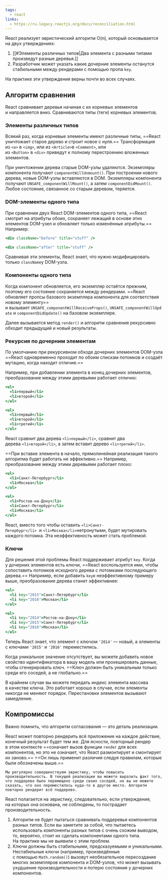 ```yaml
---
tags:
  - react
links:
  - https://ru.legacy.reactjs.org/docs/reconciliation.html
---
```

React реализует эвристический алгоритм O(n), который основывается на двух утверждениях:

1. [[#Элементы различных типов|Два элемента с разными типами произведут разные деревья.]]
2. Разработчик может указать какие дочерние элементы останутся стабильными между рендерами с помощью пропа `key`.

На практике эти утверждения верны почти во всех случаях.

## Алгоритм сравнения 

React сравнивает деревья начиная с их корневых элементов и направляется вниз. Сравниваются типы (теги) корневых элементов.

### Элементы различных типов 

Всякий раз, когда корневые элементы имеют различные типы, ==React уничтожает старое дерево и строит новое с нуля.== Трансформация из `<a>` в `<img>`, или из `<Article>`в `<Comment>`, или из `<Button>` в `<div>` приведут к полному перестроению вложенных элементов.

При уничтожении дерева старые DOM-узлы удаляются. Экземпляры компонента получают `componentWillUnmount()`. При построении нового дерева, новые DOM-узлы вставляются в DOM. Экземпляры компонента получают `UNSAFE_componentWillMount()`, а затем `componentDidMount()`. Любое состояние, связанное со старым деревом, теряется.
### DOM-элементы одного типа 

При сравнении двух React DOM-элементов одного типа, ==React смотрит на атрибуты обоих, сохраняет лежащий в основе этих элементов DOM-узел и обновляет только изменённые атрибуты.== Например:

```jsx
<div className="before" title="stuff" />

<div className="after" title="stuff" />
```

Сравнивая эти элементы, React знает, что нужно модифицировать только `className`у DOM-узла.
### Компоненты одного типа 

Когда компонент обновляется, его экземпляр остаётся прежним, поэтому его состояние сохраняется между рендерами. ==React обновляет пропсы базового экземпляра компонента для соответствия новому элементу== и вызывает `UNSAFE_componentWillReceiveProps()`, `UNSAFE_componentWillUpdate` и `componentDidUpdate()` на базовом экземпляре.

Далее вызывается метод `render()` и алгоритм сравнения рекурсивно обходит предыдущий и новый результаты.
### Рекурсия по дочерним элементам 

По умолчанию при рекурсивном обходе дочерних элементов DOM-узла ==React одновременно проходит по обоим спискам потомков и создаёт мутацию, когда находит отличие.==

Например, при добавлении элемента в конец дочерних элементов, преобразование между этими деревьями работает отлично: 

```jsx
<ul>
  <li>первый</li>
  <li>второй</li>
</ul>

<ul>
  <li>первый</li>
  <li>второй</li>
  <li>третий</li>
</ul>
```

React сравнит два дерева `<li>первый</li>`, сравнит два дерева `<li>второй</li>`, а затем вставит дерево `<li>третий</li>`.

==При вставке элемента в начало, прямолинейная реализация такого алгоритма будет работать не эффективно.== Например, преобразование между этими деревьями работает плохо: 

```jsx
<ul>
  <li>Санкт-Петербург</li>
  <li>Москва</li>
</ul>

<ul>
  <li>Ростов-на-Дону</li>
  <li>Санкт-Петербург</li>
  <li>Москва</li>
</ul>
```

React, вместо того чтобы оставить `<li>Санкт-Петербург</li>`  и `<li>Москва</li>`нетронутыми, будет мутировать каждого потомка. Эта неэффективность может стать проблемой.

### Ключи 

Для решения этой проблемы React поддерживает атрибут `key`. Когда у дочерних элементов есть ключи, ==React воспользуется ими, чтобы сопоставить потомков исходного дерева с потомками последующего дерева.== Например, если добавить `key`к неэффективному примеру выше, преобразование дерева станет эффективнее:

```jsx
<ul>
  <li key="2015">Санкт-Петербург</li>
  <li key="2016">Москва</li>
</ul>

<ul>
  <li key="2014">Ростов-на-Дону</li>
  <li key="2015">Санкт-Петербург</li>
  <li key="2016">Москва</li>
</ul>
```

Теперь React знает, что элемент с ключом `'2014'` — новый, а элементы с ключами `'2015'` и `'2016'` переместились.


Когда уникальное значение отсутствует, вы можете добавить новое свойство идентификатора в вашу модель или прохешировать данные, чтобы сгенерировать ключ. ==Ключ должен быть уникальным только среди его соседей, а не глобально.==

В крайнем случае вы можете передать индекс элемента массива в качестве ключа. Это работает хорошо в случае, если элементы никогда не меняют порядок. Перестановки элементов вызывают замедление.

## Компромиссы 

Важно помнить, что алгоритм согласования — это деталь реализации. 

React может повторно рендерить всё приложение на каждое действие, конечный результат будет тем же. 
Для ясности, повторный рендер в этом контексте ==означает вызов функции `render` для всех компонентов, но это не означает, что React размонтирует и смонтирует их заново.== ==Он лишь применит различия следуя правилам, которые были обозначены выше.==

```
Мы регулярно совершенствуем эвристику, чтобы повысить производительность. В текущей реализации вы можете выразить факт того, что поддерево было перемещено среди своих соседей, но вы не можете сказать, что оно переместилось куда-то в другое место. Алгоритм повторно рендерит всё поддерево.
```

React полагается на эвристику, следовательно, если утверждения, на которых она основана, не соблюдены, то пострадает производительность. 

1. Алгоритм не будет пытаться сравнивать поддеревья компонентов разных типов. Если вы заметите за собой, что пытаетесь использовать компоненты разных типов с очень схожим выводом, то, вероятно, стоит их сделать компонентами одного типа. На практике мы не выявили с этим проблем.
2. Ключи должны быть стабильными, предсказуемыми и уникальными. Нестабильные ключи (например, произведённые с помощью `Math.random()`) вызовут необязательное пересоздание многих экземпляров компонента и DOM-узлов, что может вызывать ухудшение производительности и потерю состояния у дочерних компонентов.
